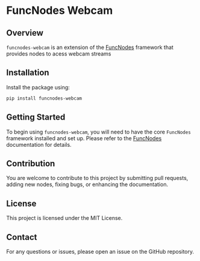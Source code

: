 # FuncNodes Webcam

## Overview

`funcnodes-webcam` is an extension of the [FuncNodes](https://github.com/linkdlab/funcnodes) framework that provides nodes to acess webcam streams

## Installation

Install the package using:

```bash
pip install funcnodes-webcam
```

## Getting Started

To begin using `funcnodes-webcam`, you will need to have the core `FuncNodes` framework installed and set up. Please refer to the [FuncNodes](https://github.com/linkdlab/funcnodes) documentation for details.

## Contribution

You are welcome to contribute to this project by submitting pull requests, adding new nodes, fixing bugs, or enhancing the documentation.

## License

This project is licensed under the MIT License.

## Contact

For any questions or issues, please open an issue on the GitHub repository.
